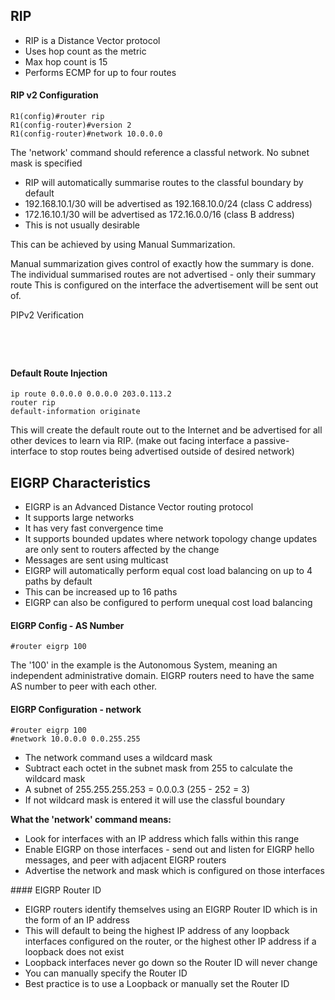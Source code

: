 ## RIP 

* RIP is a Distance Vector protocol
* Uses hop count as the metric
* Max hop count is 15
* Performs ECMP for up to four routes

#### RIP v2 Configuration
```
R1(config)#router rip
R1(config-router)#version 2
R1(config-router)#network 10.0.0.0
```

The 'network' command should reference a classful network. No subnet mask is specified

- RIP will automatically summarise routes to the classful boundary by default
- 192.168.10.1/30 will be advertised as 192.168.10.0/24 (class C address)
- 172.16.10.1/30 will be advertised as 172.16.0.0/16 (class B address)
- This is not usually desirable

This can be achieved by using Manual Summarization. 

Manual summarization gives control of exactly how the summary is done. The individual summarised routes are not advertised - only their summary route
This is configured on the interface the advertisement will be sent out of.

PIPv2 Verification
```show ip protocols
```
 
```show run | section rip
```

```show ip route
```

```show ip rip database
```

#### Default Route Injection
```
ip route 0.0.0.0 0.0.0.0 203.0.113.2
router rip
default-information originate
```

This will create the default route out to the Internet and be advertised for all other devices to learn via RIP. (make out facing interface a passive-interface to stop routes being advertised outside of desired network)

## EIGRP Characteristics
* EIGRP is an Advanced Distance Vector routing protocol
* It supports large networks
* It has very fast convergence time 
* It supports bounded updates where network topology change updates are only sent to routers affected by the change
* Messages are sent using multicast
* EIGRP will automatically perform equal cost load balancing on up to 4 paths by default
* This can be increased up to 16 paths
* EIGRP can also be configured to perform unequal cost load balancing

#### EIGRP Config - AS Number
```
#router eigrp 100
```
The '100' in the example is the Autonomous System, meaning an independent administrative domain. EIGRP routers need to have the same AS number to peer with each other. 

#### EIGRP Configuration - network
```
#router eigrp 100
#network 10.0.0.0 0.0.255.255
```

- The network command uses a wildcard mask
- Subtract each octet in the subnet mask from 255 to calculate the wildcard mask
- A subnet of 255.255.255.253 = 0.0.0.3 (255 - 252 = 3)
- If not wildcard mask is entered it will use the classful boundary

**What the 'network' command means:**

- Look for interfaces with an IP address which falls within this range
- Enable EIGRP on those interfaces - send out and listen for EIGRP hello messages, and peer with adjacent EIGRP routers
- Advertise the network and mask which is configured on those interfaces

#### EIGRP Router ID
* EIGRP routers identify themselves using an EIGRP Router ID which is in the form of an IP address
* This will default to being the highest IP address of any loopback interfaces configured on the router, or the highest other IP address if a loopback does not exist
* Loopback interfaces never go down so the Router ID will never change
* You can manually specify the Router ID
* Best practice is to use a Loopback or manually set the Router ID 












